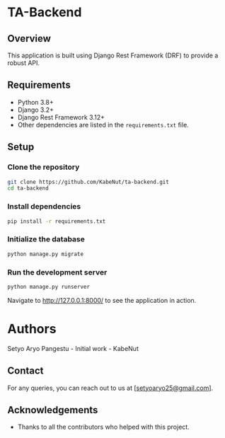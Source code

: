 # TA-Backend

## Overview
This application is built using Django Rest Framework (DRF) to provide a robust API.

## Requirements
- Python 3.8+
- Django 3.2+
- Django Rest Framework 3.12+
- Other dependencies are listed in the `requirements.txt` file.

## Setup

### Clone the repository
```bash
git clone https://github.com/KabeNut/ta-backend.git
cd ta-backend
```

### Install dependencies
```bash
pip install -r requirements.txt
```

### Initialize the database
```bash
python manage.py migrate
```

### Run the development server
```bash
python manage.py runserver
```
Navigate to http://127.0.0.1:8000/ to see the application in action.

# Authors
Setyo Aryo Pangestu - Initial work - KabeNut

## Contact
For any queries, you can reach out to us at [setyoaryo25@gmail.com].

## Acknowledgements
- Thanks to all the contributors who helped with this project.